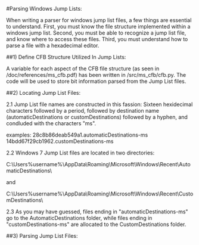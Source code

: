 #Parsing Windows Jump Lists:


When writing a parser for windows jump list files, a few things are essential to understand. First, you must know the file structure implemented within a windows jump list. Second, you must be able to recognize a jump list file, and know where to access these files. Third, you must understand how to parse a file with a hexadecimal editor.


##1) Define CFB Structure Utilized In Jump Lists:

A variable for each aspect of the CFB file structure (as seen in /doc/references/ms_cfb.pdf) has been written in /src/ms_cfb/cfb.py. The code will be used to store bit information parsed from the Jump List files.




##2) Locating Jump List Files:

2.1 Jump List file names are constructed in this fassion: Sixteen hexidecimal characters followed by a period, followed by destination name (automaticDestinations or customDestinations) followed by a hyphen, and condluded with the characters "ms".

examples:  	28c8b86deab549a1.automaticDestinations-ms 
		14bdd67f29cb1962.customDestinations-ms


2.2 Windows 7 Jump List files are located in two directories: 

C:\Users\%username%\AppData\Roaming\Microsoft\Windows\Recent\AutomaticDestinations\

and

C:\Users\%username%\AppData\Roaming\Microsoft\Windows\Recent\CustomDestinations\


2.3 As you may have guessed, files ending in "automaticDestinations-ms" go to the AutomaticDestinations folder, while files ending in "customDestinations-ms" are allocated to the CustomDestinations folder.



##3) Parsing Jump List Files:


